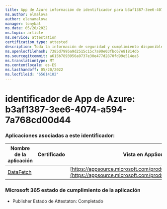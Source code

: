```yaml
---
title: App de Azure información de identificador para b3af1387-3ee6-4074-a594-7a768cd00d44
ms.author: elmalova
author: elenamalova
manager: tonybal
ms.date: 05/20/2022
ms.topic: article
ms.service: attestation
certification_type: attested
description: Toda la información de seguridad y cumplimiento disponible para b3af1387-3ee6-4074-a594-7a768cd00d44.
ms.openlocfilehash: 7385d7995a9d2515c15c7a90e03fbc67e81814db
ms.sourcegitcommit: a615b7893956a0737e30e477d2870fd99e514ea5
ms.translationtype: MT
ms.contentlocale: es-ES
ms.lasthandoff: 05/20/2022
ms.locfileid: "65614102"
---
```

# <a name="azure-app-id-b3af1387-3ee6-4074-a594-7a768cd00d44"></a>identificador de App de Azure: b3af1387-3ee6-4074-a594-7a768cd00d44


### <a name="apps-associated-with-this-id"></a>Aplicaciones asociadas a este identificador:
| **Nombre de la aplicación** | **Certificado** | **Vista en AppSource** |
|--------------|---------------|-----------------------|
| [DataFetch](../forward/WA200003961.md) |  | [https://appsource.microsoft.com/product/office/WA200003961](https://appsource.microsoft.com/product/office/WA200003961) |

### <a name="microsoft-365-app-compliance-status"></a>Microsoft 365 estado de cumplimiento de la aplicación
- Publisher Estado de Attestaton: Completado
